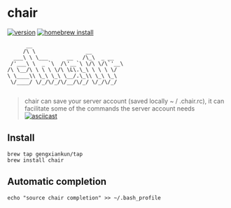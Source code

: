# chair
[![version](https://img.shields.io/badge/version-5.2.0-blue.svg)]()
[![homebrew install](https://img.shields.io/badge/homebrew-install-brightgreen.svg)]()
```
      __                            
     /\ \                __         
  ___\ \ \___      __   /\_\  _ __  
 /'___\ \  _ `\  /\'__`\ \/\ \/\`'__\
/\ \__/\ \ \ \ \/\ \L\.\_\ \ \ \ \/ 
\ \____\\ \_\ \_\ \__/.\_\\ \_\ \_\ 
 \/____/ \/_/\/_/\/__/\/_/ \/_/\/_/ 
                                    
```
> chair can save your server account (saved locally ~ / .chair.rc), it can facilitate some of the commands the server account needs
[![asciicast](https://asciinema.org/a/fhEOKB7ds2UrL2vUJZbROBk4U.png)](https://asciinema.org/a/fhEOKB7ds2UrL2vUJZbROBk4U)

## Install
```
brew tap gengxiankun/tap
brew install chair
```

## Automatic completion
`echo "source chair completion" >> ~/.bash_profile`
